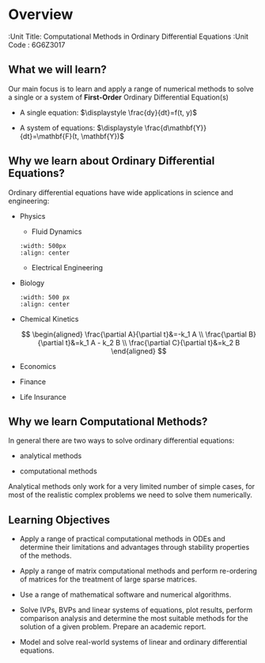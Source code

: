 # Overview

:Unit Title: Computational Methods in Ordinary Differential Equations
:Unit Code : 6G6Z3017

## What we will learn?

Our main focus is to learn and apply a range of numerical methods to solve a single or a system of **First-Order** Ordinary Differential Equation(s)

- A single equation: $\displaystyle \frac{dy}{dt}=f(t, y)$

- A system of equations: $\displaystyle \frac{d\mathbf{Y}}{dt}=\mathbf{F}(t, \mathbf{Y})$

## Why we learn about Ordinary Differential Equations?

Ordinary differential equations have wide applications in science and engineering:

- Physics
    - Fluid Dynamics

    ```{image} /images/dam3d_0006b.png
    :width: 500px
    :align: center
    ```

    - Electrical Engineering

- Biology
    ```{image} /images/virus.png
    :width: 500 px
    :align: center
    ```

- Chemical Kinetics

    $$
    \begin{aligned}
        \frac{\partial A}{\partial t}&=-k_1 A \\
        \frac{\partial B}{\partial t}&=k_1 A - k_2 B \\
        \frac{\partial C}{\partial t}&=k_2 B
    \end{aligned}
    $$

- Economics

- Finance

- Life Insurance


## Why we learn Computational Methods?

In general there are two ways to solve ordinary differential equations:

- analytical methods

- computational methods

Analytical methods only work for a very limited number of simple cases, for most of the realistic complex problems we need to solve them numerically.



## Learning Objectives

<!-- - Successfully use a range of practical computational methods in ODEs for solving initial value and boundary value problems, and recognise their limitations and applications.

- Successfully use a range of practical computational methods in linear algebra and their applications to ODEs.

- Use MATLAB/PYTHON to compute numerical solutions and display results for analysis and interpretation.

- Model and solve real-world systems of linear and ordinary differential equations. -->


-    Apply a range of practical computational methods in ODEs and determine their limitations and advantages through stability properties of the methods.

-    Apply a range of matrix computational methods and perform re-ordering of matrices for the treatment of large sparse matrices.

-    Use a range of mathematical software and numerical algorithms.

-    Solve IVPs, BVPs and linear systems of equations, plot results, perform comparison analysis and determine the most suitable methods for the solution of a given problem. Prepare an academic report.  

-    Model and solve real-world systems of linear and ordinary differential equations.
